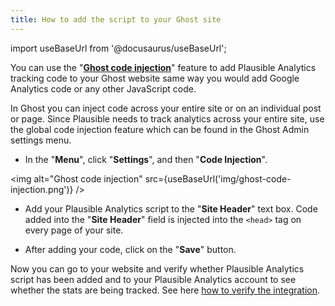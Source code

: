 ```yaml
---
title: How to add the script to your Ghost site
---
```


import useBaseUrl from '@docusaurus/useBaseUrl';

You can use the "**[Ghost code injection](https://ghost.org/integrations/plausible/)**" feature to add Plausible Analytics tracking code to your Ghost website same way you would add Google Analytics code or any other JavaScript code. 

In Ghost you can inject code across your entire site or on an individual post or page. Since Plausible needs to track analytics across your entire site, use the global code injection feature which can be found in the Ghost Admin settings menu.

* In the "**Menu**", click "**Settings**", and then "**Code Injection**".

<img alt="Ghost code injection" src={useBaseUrl('img/ghost-code-injection.png')} />

* Add your Plausible Analytics script to the "**Site Header**" text box. Code added into the "**Site Header**" field is injected into the `<head>` tag on every page of your site.

* After adding your code, click on the "**Save**" button.

Now you can go to your website and verify whether Plausible Analytics script has been added and to your Plausible Analytics account to see whether the stats are being tracked. See here [how to verify the integration](integration-guides.md).
